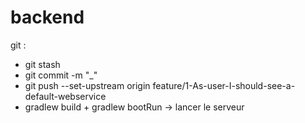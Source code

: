 # backend

git :
- git stash
- git commit -m "_"
- git push --set-upstream origin feature/1-As-user-I-should-see-a-default-webservice
- gradlew build + gradlew bootRun -> lancer le serveur
